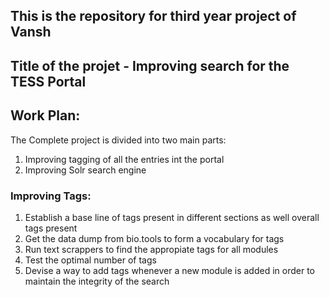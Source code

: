 ## This is the repository for third year project of Vansh
## Title of the projet -  Improving search for the TESS Portal

## Work Plan:
The Complete project is divided into two main parts:

1. Improving tagging of all the entries int the portal
2. Improving Solr search engine

### Improving Tags:
1. Establish a base line of tags present in different sections as well overall tags present
2. Get the data dump from bio.tools to form a vocabulary for tags
3. Run text scrappers to find the appropiate tags for all modules
4. Test the optimal number of tags
5. Devise a way to add tags whenever a new module is added in order to maintain the integrity of the search
 